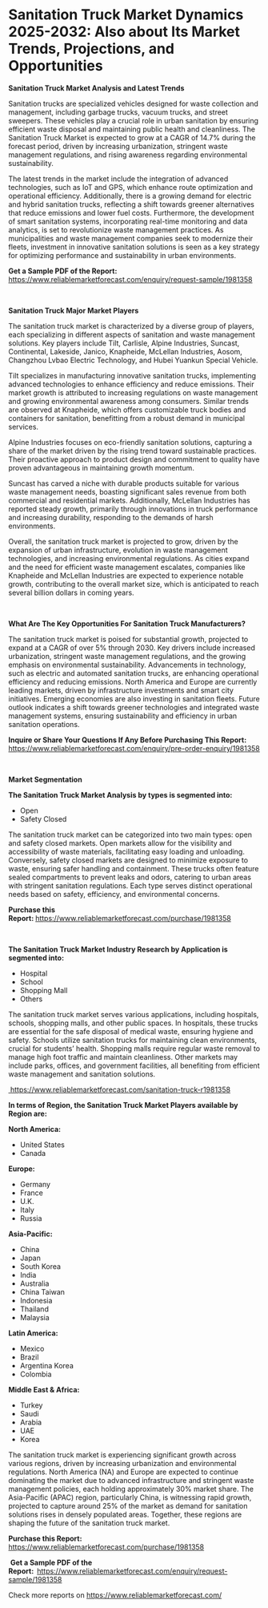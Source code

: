 <p><h1>Sanitation Truck Market Dynamics 2025-2032: Also about Its Market Trends, Projections, and Opportunities</h1></p><p><strong>Sanitation Truck Market Analysis and Latest Trends</strong></p>
<p><p>Sanitation trucks are specialized vehicles designed for waste collection and management, including garbage trucks, vacuum trucks, and street sweepers. These vehicles play a crucial role in urban sanitation by ensuring efficient waste disposal and maintaining public health and cleanliness. The Sanitation Truck Market is expected to grow at a CAGR of 14.7% during the forecast period, driven by increasing urbanization, stringent waste management regulations, and rising awareness regarding environmental sustainability. </p><p>The latest trends in the market include the integration of advanced technologies, such as IoT and GPS, which enhance route optimization and operational efficiency. Additionally, there is a growing demand for electric and hybrid sanitation trucks, reflecting a shift towards greener alternatives that reduce emissions and lower fuel costs. Furthermore, the development of smart sanitation systems, incorporating real-time monitoring and data analytics, is set to revolutionize waste management practices. As municipalities and waste management companies seek to modernize their fleets, investment in innovative sanitation solutions is seen as a key strategy for optimizing performance and sustainability in urban environments.</p></p>
<p><strong>Get a Sample PDF of the Report:&nbsp;</strong> <a href="https://www.reliablemarketforecast.com/enquiry/request-sample/1981358?utm_campaign=2615&utm_medium=2&utm_source=Github&utm_content=ia&utm_term=20022025&utm_id=sanitation-truck">https://www.reliablemarketforecast.com/enquiry/request-sample/1981358</a></p>
<p>&nbsp;</p>
<p><strong>Sanitation Truck Major Market Players</strong></p>
<p><p>The sanitation truck market is characterized by a diverse group of players, each specializing in different aspects of sanitation and waste management solutions. Key players include Tilt, Carlisle, Alpine Industries, Suncast, Continental, Lakeside, Janico, Knapheide, McLellan Industries, Aosom, Changzhou Lvbao Electric Technology, and Hubei Yuankun Special Vehicle.</p><p>Tilt specializes in manufacturing innovative sanitation trucks, implementing advanced technologies to enhance efficiency and reduce emissions. Their market growth is attributed to increasing regulations on waste management and growing environmental awareness among consumers. Similar trends are observed at Knapheide, which offers customizable truck bodies and containers for sanitation, benefitting from a robust demand in municipal services.</p><p>Alpine Industries focuses on eco-friendly sanitation solutions, capturing a share of the market driven by the rising trend toward sustainable practices. Their proactive approach to product design and commitment to quality have proven advantageous in maintaining growth momentum. </p><p>Suncast has carved a niche with durable products suitable for various waste management needs, boasting significant sales revenue from both commercial and residential markets. Additionally, McLellan Industries has reported steady growth, primarily through innovations in truck performance and increasing durability, responding to the demands of harsh environments.</p><p>Overall, the sanitation truck market is projected to grow, driven by the expansion of urban infrastructure, evolution in waste management technologies, and increasing environmental regulations. As cities expand and the need for efficient waste management escalates, companies like Knapheide and McLellan Industries are expected to experience notable growth, contributing to the overall market size, which is anticipated to reach several billion dollars in coming years.</p></p>
<p>&nbsp;</p>
<p><strong>What Are The Key Opportunities For Sanitation Truck Manufacturers?</strong></p>
<p><p>The sanitation truck market is poised for substantial growth, projected to expand at a CAGR of over 5% through 2030. Key drivers include increased urbanization, stringent waste management regulations, and the growing emphasis on environmental sustainability. Advancements in technology, such as electric and automated sanitation trucks, are enhancing operational efficiency and reducing emissions. North America and Europe are currently leading markets, driven by infrastructure investments and smart city initiatives. Emerging economies are also investing in sanitation fleets. Future outlook indicates a shift towards greener technologies and integrated waste management systems, ensuring sustainability and efficiency in urban sanitation operations.</p></p>
<p><strong>Inquire or Share Your Questions If Any Before Purchasing This Report:</strong> <a href="https://www.reliablemarketforecast.com/enquiry/pre-order-enquiry/1981358?utm_campaign=2615&utm_medium=2&utm_source=Github&utm_content=ia&utm_term=20022025&utm_id=sanitation-truck">https://www.reliablemarketforecast.com/enquiry/pre-order-enquiry/1981358</a></p>
<p>&nbsp;</p>
<p><strong>Market Segmentation</strong></p>
<p><strong>The Sanitation Truck Market Analysis by types is segmented into:</strong></p>
<p><ul><li>Open</li><li>Safety Closed</li></ul></p>
<p><p>The sanitation truck market can be categorized into two main types: open and safety closed markets. Open markets allow for the visibility and accessibility of waste materials, facilitating easy loading and unloading. Conversely, safety closed markets are designed to minimize exposure to waste, ensuring safer handling and containment. These trucks often feature sealed compartments to prevent leaks and odors, catering to urban areas with stringent sanitation regulations. Each type serves distinct operational needs based on safety, efficiency, and environmental concerns.</p></p>
<p><strong>Purchase this Report:&nbsp;</strong><a href="https://www.reliablemarketforecast.com/purchase/1981358?utm_campaign=2615&utm_medium=2&utm_source=Github&utm_content=ia&utm_term=20022025&utm_id=sanitation-truck">https://www.reliablemarketforecast.com/purchase/1981358</a></p>
<p>&nbsp;</p>
<p><strong>The Sanitation Truck Market Industry Research by Application is segmented into:</strong></p>
<p><ul><li>Hospital</li><li>School</li><li>Shopping Mall</li><li>Others</li></ul></p>
<p><p>The sanitation truck market serves various applications, including hospitals, schools, shopping malls, and other public spaces. In hospitals, these trucks are essential for the safe disposal of medical waste, ensuring hygiene and safety. Schools utilize sanitation trucks for maintaining clean environments, crucial for students’ health. Shopping malls require regular waste removal to manage high foot traffic and maintain cleanliness. Other markets may include parks, offices, and government facilities, all benefiting from efficient waste management and sanitation solutions.</p></p>
<p><a href="https://www.reliablemarketforecast.com/sanitation-truck-r1981358?utm_campaign=2615&utm_medium=2&utm_source=Github&utm_content=ia&utm_term=20022025&utm_id=sanitation-truck">&nbsp;https://www.reliablemarketforecast.com/sanitation-truck-r1981358</a></p>
<p><strong>In terms of Region, the Sanitation Truck Market Players available by Region are:</strong></p>
<p>
    <p> <strong> North America: </strong>
        <ul>
            <li>United States</li>
            <li>Canada</li>
        </ul>
        </p> 
    <p> <strong> Europe: </strong>
        <ul>
            <li>Germany</li>
            <li>France</li>
            <li>U.K.</li>
            <li>Italy</li>
            <li>Russia</li>
        </ul>
        </p> 
    <p> <strong> Asia-Pacific: </strong>
        <ul>
            <li>China</li>
            <li>Japan</li>
            <li>South Korea</li>
            <li>India</li>
            <li>Australia</li>
            <li>China Taiwan</li>
            <li>Indonesia</li>
            <li>Thailand</li>
            <li>Malaysia</li>
        </ul>
        </p> 
    <p> <strong> Latin America: </strong>
        <ul>
            <li>Mexico</li>
            <li>Brazil</li>
            <li>Argentina Korea</li>
            <li>Colombia</li>
        </ul>
        </p> 
    <p> <strong> Middle East & Africa: </strong>
        <ul>
            <li>Turkey</li>
            <li>Saudi</li>
            <li>Arabia</li>
            <li>UAE</li>
            <li>Korea</li>
        </ul>
    </p>
    </p>
<p><p>The sanitation truck market is experiencing significant growth across various regions, driven by increasing urbanization and environmental regulations. North America (NA) and Europe are expected to continue dominating the market due to advanced infrastructure and stringent waste management policies, each holding approximately 30% market share. The Asia-Pacific (APAC) region, particularly China, is witnessing rapid growth, projected to capture around 25% of the market as demand for sanitation solutions rises in densely populated areas. Together, these regions are shaping the future of the sanitation truck market.</p></p>
<p><strong>Purchase this Report: </strong><a href="https://www.reliablemarketforecast.com/purchase/1981358?utm_campaign=2615&utm_medium=2&utm_source=Github&utm_content=ia&utm_term=20022025&utm_id=sanitation-truck">https://www.reliablemarketforecast.com/purchase/1981358</a></p>
<p>&nbsp;<strong>Get a Sample PDF of the Report:&nbsp;&nbsp;</strong><a href="https://www.reliablemarketforecast.com/enquiry/request-sample/1981358?utm_campaign=2615&utm_medium=2&utm_source=Github&utm_content=ia&utm_term=20022025&utm_id=sanitation-truck">https://www.reliablemarketforecast.com/enquiry/request-sample/1981358</a></p>
<p><strong></strong></p>
<p>Check more reports on <a href="https://www.reliablemarketforecast.com/?utm_campaign=2615&utm_medium=2&utm_source=Github&utm_content=ia&utm_term=20022025&utm_id=sanitation-truck">https://www.reliablemarketforecast.com/</a></p>